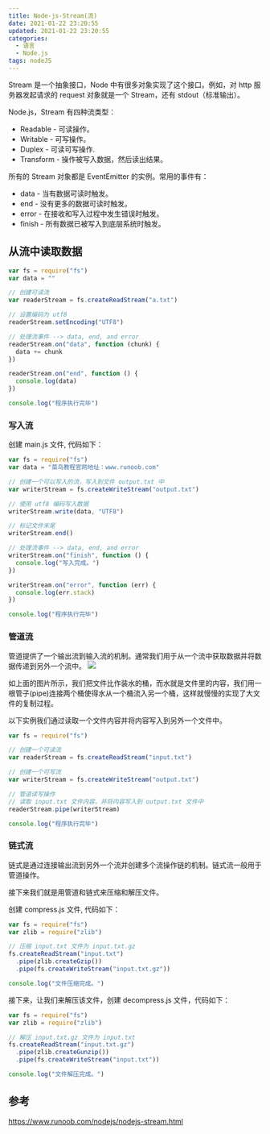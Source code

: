 ```yaml
---
title: Node-js-Stream(流)
date: 2021-01-22 23:20:55
updated: 2021-01-22 23:20:55
categories:
  - 语言
  - Node.js
tags: nodeJS
---
```


Stream 是一个抽象接口，Node 中有很多对象实现了这个接口。例如，对 http 服务器发起请求的 request 对象就是一个 Stream，还有 stdout（标准输出）。

Node.js，Stream 有四种流类型：

- Readable - 可读操作。
- Writable - 可写操作。
- Duplex - 可读可写操作.
- Transform - 操作被写入数据，然后读出结果。

所有的 Stream 对象都是 EventEmitter 的实例。常用的事件有：

- data - 当有数据可读时触发。
- end - 没有更多的数据可读时触发。
- error - 在接收和写入过程中发生错误时触发。
- finish - 所有数据已被写入到底层系统时触发。

<!-- more -->

## 从流中读取数据

```js
var fs = require("fs")
var data = ""

// 创建可读流
var readerStream = fs.createReadStream("a.txt")

// 设置编码为 utf8
readerStream.setEncoding("UTF8")

// 处理流事件 --> data, end, and error
readerStream.on("data", function (chunk) {
  data += chunk
})

readerStream.on("end", function () {
  console.log(data)
})

console.log("程序执行完毕")
```

### 写入流

创建 main.js 文件, 代码如下：

```js
var fs = require("fs")
var data = "菜鸟教程官网地址：www.runoob.com"

// 创建一个可以写入的流，写入到文件 output.txt 中
var writerStream = fs.createWriteStream("output.txt")

// 使用 utf8 编码写入数据
writerStream.write(data, "UTF8")

// 标记文件末尾
writerStream.end()

// 处理流事件 --> data, end, and error
writerStream.on("finish", function () {
  console.log("写入完成。")
})

writerStream.on("error", function (err) {
  console.log(err.stack)
})

console.log("程序执行完毕")
```

<!-- more -->

### 管道流

管道提供了一个输出流到输入流的机制。通常我们用于从一个流中获取数据并将数据传递到另外一个流中。
![](https://upload-images.jianshu.io/upload_images/1662509-17105fabc9990911.png?imageMogr2/auto-orient/strip%7CimageView2/2/w/1240)

如上面的图片所示，我们把文件比作装水的桶，而水就是文件里的内容，我们用一根管子(pipe)连接两个桶使得水从一个桶流入另一个桶，这样就慢慢的实现了大文件的复制过程。

以下实例我们通过读取一个文件内容并将内容写入到另外一个文件中。

```js
var fs = require("fs")

// 创建一个可读流
var readerStream = fs.createReadStream("input.txt")

// 创建一个可写流
var writerStream = fs.createWriteStream("output.txt")

// 管道读写操作
// 读取 input.txt 文件内容，并将内容写入到 output.txt 文件中
readerStream.pipe(writerStream)

console.log("程序执行完毕")
```

### 链式流

链式是通过连接输出流到另外一个流并创建多个流操作链的机制。链式流一般用于管道操作。

接下来我们就是用管道和链式来压缩和解压文件。

创建 compress.js 文件, 代码如下：

```js
var fs = require("fs")
var zlib = require("zlib")

// 压缩 input.txt 文件为 input.txt.gz
fs.createReadStream("input.txt")
  .pipe(zlib.createGzip())
  .pipe(fs.createWriteStream("input.txt.gz"))

console.log("文件压缩完成。")
```

接下来，让我们来解压该文件，创建 decompress.js 文件，代码如下：

```js
var fs = require("fs")
var zlib = require("zlib")

// 解压 input.txt.gz 文件为 input.txt
fs.createReadStream("input.txt.gz")
  .pipe(zlib.createGunzip())
  .pipe(fs.createWriteStream("input.txt"))

console.log("文件解压完成。")
```

## 参考

<https://www.runoob.com/nodejs/nodejs-stream.html>
